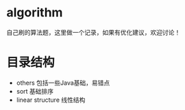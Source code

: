 # algorithm
自己刷的算法题，这里做一个记录，如果有优化建议，欢迎讨论！

# 目录结构
* others                包括一些Java基础，易错点
* sort                  基础排序
* linear structure      线性结构
